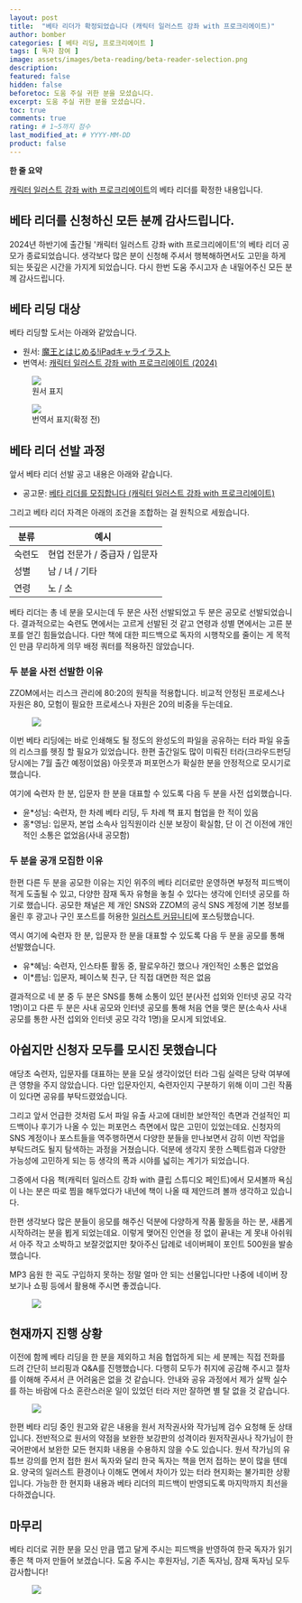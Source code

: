 ```yaml
---
layout: post
title:  "베타 리더가 확정되었습니다 (캐릭터 일러스트 강좌 with 프로크리에이트)"
author: bomber
categories: [ 베타 리딩, 프로크리에이트 ]
tags: [ 독자 참여 ]
image: assets/images/beta-reading/beta-reader-selection.png
description: 
featured: false
hidden: false
beforetoc: 도움 주실 귀한 분을 모셨습니다.
excerpt: 도움 주실 귀한 분을 모셨습니다.
toc: true
comments: true
rating: # 1~5까지 점수
last_modified_at: # YYYY-MM-DD
product: false
---
```


<div class="note">
    <b>한 줄 요약</b>
    <p><a href="https://zzom.io/character-illustration-with-procreate" target="_blank">캐릭터 일러스트 강좌 with 프로크리에이트</a>의 베타 리더를 확정한 내용입니다.</p> 
</div>

## 베타 리더를 신청하신 모든 분께 감사드립니다.

2024년 하반기에 출간될 '캐릭터 일러스트 강좌 with 프로크리에이트'의 베타 리더 공모가 종료되었습니다.
생각보다 많은 분이 신청해 주셔서 행복해하면서도 고민을 하게 되는 뜻깊은 시간을 가지게 되었습니다.
다시 한번 도움 주시고자 손 내밀어주신 모든 분께 감사드립니다.

## 베타 리딩 대상
베타 리딩할 도서는 아래와 같았습니다.

* 원서: <a href="https://amzn.asia/d/0X7CBp2" target="_blank">魔王とはじめる!iPadキャライラスト</a>
* 번역서: <a href="https://zzom.io/character-illustration-with-procreate/" target="_blank">캐릭터 일러스트 강좌 with 프로크리에이트 (2024)</a>

<div class="container">
    <div class="row">
        <div class="col ml-auto">
        <figure>
        <img class="rounded" src="{{ site.url }}{{ site.baseurl }}/assets/images/beta-reading/deep-blizzard-procreate/cover-procreate-ja.png" alter="book cover ja">
        <figcaption>원서 표지</figcaption>
        </figure>
        </div>
        <div class="col ml-auto">
        <figure>
        <img class="rounded" src="{{ site.url }}{{ site.baseurl }}/assets/images/beta-reading/deep-blizzard-procreate/cover-procreate-ko.png" alter="book cover ko">
        <figcaption>번역서 표지(확정 전)</figcaption>
        </figure>
        </div>
    </div>
</div>


## 베타 리더 선발 과정 

앞서 베타 리더 선발 공고 내용은 아래와 같습니다.

* 공고문: <a href="https://zzom.io/4-beta-reader-wanted/" target="_blank">베타 리더를 모집합니다 (캐릭터 일러스트 강좌 with 프로크리에이트)</a>

그리고 베타 리더 자격은 아래의 조건을 조합하는 걸 원칙으로 세웠습니다.

| 분류 | 예시 |
| - | - |
| 숙련도 | 현업 전문가 / 중급자 / 입문자 |
| 성별 | 남 / 녀 / 기타 |
| 연령 | 노 / 소 |

베타 리더는 총 네 분을 모시는데 두 분은 사전 선발되었고 두 분은 공모로 선발되었습니다.
결과적으로는 숙련도 면에서는 고르게 선발된 것 같고 연령과 성별 면에서는 고른 분포를 얻긴 힘들었습니다.
다만 책에 대한 피드백으로 독자의 시행착오를 줄이는 게 목적인 만큼 무리하게 의무 배정 쿼터를 적용하진 않았습니다.

### 두 분을 사전 선발한 이유

ZZOM에서는 리스크 관리에 80:20의 원칙을 적용합니다. 
비교적 안정된 프로세스나 자원은 80, 모험이 필요한 프로세스나 자원은 20의 비중을 두는데요. 

<figure>
<img class="large" src="{{ site.url }}{{ site.baseurl }}/assets/images/beta-reading/stability-vs-risk.png" alter="present">
</figure>

이번 베타 리딩에는 바로 인쇄해도 될 정도의 완성도의 파일을 공유하는 터라 파일 유출의 리스크를 헷징 할 필요가 있었습니다. 
한편 출간일도 많이 미뤄진 터라(크라우드펀딩 당시에는 7월 출간 예정이었음) 아웃풋과 퍼포먼스가 확실한 분을 안정적으로 모시기로 했습니다. 

여기에 숙련자 한 분, 입문자 한 분을 대표할 수 있도록 다음 두 분을 사전 섭외했습니다.


* 윤*성님: 숙련자, 한 차례 베타 리딩, 두 차례 책 표지 협업을 한 적이 있음
* 홍*영님: 입문자, 본업 소속사 임직원이라 신분 보장이 확실함, 단 이 건 이전에 개인적인 소통은 없었음(사내 공모함)

### 두 분을 공개 모집한 이유

한편 다른 두 분을 공모한 이유는 지인 위주의 베타 리더로만 운영하면 부정적 피드백이 적게 도출될 수 있고, 다양한 잠재 독자 유형을 놓칠 수 있다는 생각에 인터넷 공모를 하기로 했습니다. 
공모한 채널은 제 개인 SNS와 ZZOM의 공식 SNS 계정에 기본 정보를 올린 후 광고나 구인 포스트를 허용한 <a href="https://cafe.naver.com/bscomic/792297" target="_blank">일러스트 커뮤니티</a>에 포스팅했습니다.

역시 여기에 숙련자 한 분, 입문자 한 분을 대표할 수 있도록 다음 두 분을 공모를 통해 선발했습니다.

* 유*혜님: 숙련자, 인스타툰 활동 중, 팔로우하긴 했으나 개인적인 소통은 없었음
* 이*름님: 입문자, 페이스북 친구, 단 직접 대면한 적은 없음

결과적으로 네 분 중 두 분은 SNS를 통해 소통이 있던 분(사전 섭외와 인터넷 공모 각각 1명)이고 다른 두 분은 사내 공모와 인터넷 공모를 통해 처음 연을 맺은 분(소속사 사내 공모를 통한 사전 섭외와 인터넷 공모 각각 1명)을 모시게 되었네요.

## 아쉽지만 신청자 모두를 모시진 못했습니다

애당초 숙련자, 입문자를 대표하는 분을 모실 생각이었던 터라 그림 실력은 당락 여부에 큰 영향을 주지 않았습니다. 다만 입문자인지, 숙련자인지 구분하기 위해 이미 그린 작품이 있다면 공유를 부탁드렸었습니다.

그리고 앞서 언급한 것처럼 도서 파일 유출 사고에 대비한 보안적인 측면과 건설적인 피드백이나 후기가 나올 수 있는 퍼포먼스 측면에서 많은 고민이 있었는데요. 
신청자의 SNS 계정이나 포스트들을 역주행하면서 다양한 분들을 만나보면서 감히 이번 작업을 부탁드려도 될지 탐색하는 과정을 거쳤습니다. 덕분에 생각지 못한 스펙트럼과 다양한 가능성에 고민하게 되는 등 생각의 폭과 시야를 넓히는 계기가 되었습니다. 

그중에서 다음 책(캐릭터 일러스트 강좌 with 클립 스튜디오 페인트)에서 모셔볼까 욕심이 나는 분은 따로 찜을 해두었다가 내년에 책이 나올 때 제안드려 볼까 생각하고 있습니다.

한편 생각보다 많은 분들이 응모를 해주신 덕분에 다양하게 작품 활동을 하는 분, 새롭게 시작하려는 분을 뵙게 되었는데요.
이렇게 맺어진 인연을 정 없이 끝내는 게 못내 아쉬워서 아주 작고 소박하고 보잘것없지만 찾아주신 답례로 네이버페이 포인트 500원을 발송했습니다.

MP3 음원 한 곡도 구입하지 못하는 정말 얼마 안 되는 선물입니다만 나중에 네이버 장보기나 쇼핑 등에서 활용해 주시면 좋겠습니다.

<figure>
<img class="medium" src="{{ site.url }}{{ site.baseurl }}/assets/images/naver-pay/naver-pay-point-500.png" alter="present">
</figure>


## 현재까지 진행 상황

이전에 함께 베타 리딩을 한 분을 제외하고 처음 협업하게 되는 세 분께는 직접 전화를 드려 간단히 브리핑과 Q&A를 진행했습니다.
다행히 모두가 취지에 공감해 주시고 절차를 이해해 주셔서 큰 어려움은 없을 것 같습니다. 
안내와 공유 과정에서 제가 살짝 실수를 하는 바람에 다소 혼란스러운 일이 있었던 터라 저만 잘하면 별 탈 없을 것 같습니다.

<figure>
<img class="large" src="{{ site.url }}{{ site.baseurl }}/assets/images/beta-reading/process/beta-reading-briefing.png" alter="present">
</figure>

한편 베타 리딩 중인 원고와 같은 내용을 원서 저작권사와 작가님께 검수 요청해 둔 상태입니다.
전반적으로 원서의 약점을 보완한 보강판의 성격이라 원저작권사나 작가님이 한국어판에서 보완한 모든 현지화 내용을 수용하지 않을 수도 있습니다. 
원서 작가님의 유튜브 강의를 먼저 접한 원서 독자와 달리 한국 독자는 책을 먼저 접하는 분이 많을 텐데요. 양국의 일러스트 환경이나 이해도 면에서 차이가 있는 터라 현지화는 불가피한 상황입니다. 가능한 한 현지화 내용과 베타 리더의 피드백이 반영되도록 마지막까지 최선을 다하겠습니다.

## 마무리
베타 리더로 귀한 분을 모신 만큼 맵고 달게 주시는 피드백을 반영하여 한국 독자가 읽기 좋은 책 마저 만들어 보겠습니다.
도움 주시는 후원자님, 기존 독자님, 잠재 독자님 모두 감사합니다!

<figure>
<img class="medium" src="{{ site.url }}{{ site.baseurl }}/assets/images/zzom-banner.jpg" alter="present">
</figure>